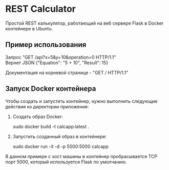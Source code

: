 # REST Calculator

Простой REST калькулятор, работающий на веб сервере Flask в Docker контейнере в Ubuntu.

## Пример использования
Запрос "GET /api?x=5&y=10&operation=0 HTTP/1.1"<br/>
Вернет JSON {"Equation": "5 + 10", "Result": 15}

Документация на корневой странице - "GET / HTTP/1.1"

## Запуск Docker контейнера
Чтобы создать и запустить контейнер, нужно выполнить следующие действия из директории приложения:
1. Создать образ Docker:


    sudo docker build -t calcapp:latest .

2. Запустить созданный образ в контейнере:


    sudo docker run -it -d -p 5000:5000 calcapp

В данном примере с хост машины в контейнер пробрасывается TCP порт 5000, который используется Flask по умолчанию.

